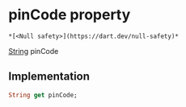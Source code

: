 


# pinCode property




    *[<Null safety>](https://dart.dev/null-safety)*




[String](https://api.flutter.dev/flutter/dart-core/String-class.html) pinCode
  







## Implementation

```dart
String get pinCode;
```








